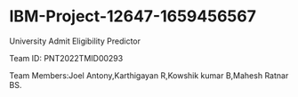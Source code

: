 # IBM-Project-12647-1659456567
University Admit Eligibility Predictor

Team ID: PNT2022TMID00293

Team Members:Joel Antony,Karthigayan R,Kowshik kumar B,Mahesh Ratnar BS.
